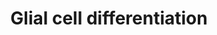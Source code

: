 ---
annotations:
- id: CL:0002319
  parent: animal cell
  type: Cell Type Ontology
  value: neural cell
- id: CL:0000047
  parent: stem cell
  type: Cell Type Ontology
  value: neuronal stem cell
- id: CL:0000034
  parent: stem cell
  type: Cell Type Ontology
  value: stem cell
- id: CL:0000125
  parent: animal cell
  type: Cell Type Ontology
  value: glial cell
- id: PW:0000003
  parent: signaling pathway
  type: Pathway Ontology
  value: signaling pathway
- id: PW:0000650
  parent: signaling pathway
  type: Pathway Ontology
  value: signaling pathway pertinent to development
- id: CL:0002453
  parent: animal cell
  type: Cell Type Ontology
  value: oligodendrocyte precursor cell
authors:
- Nsalomonis
- MaintBot
- AlexanderPico
- Ryanmiller
- DeSl
- Egonw
- Khanspers
- Eweitz
citedin: ''
communities: []
description: 'Glial cells, consisting of microglia, astrocytes, and oligodendrocyte
  lineage cells as their major components, constitute a large fraction of the mammalian
  brain. Originally considered as purely non-functional glue for neurons, decades
  of research have highlighted the importance as well as further functions of glial
  cells. Source: https://doi.org/10.3389%2Ffncel.2017.00024.  Proteins on this pathway
  have targeted assays available via the [https://assays.cancer.gov/available_assays?wp_id=WP2276
  CPTAC Assay Portal]'
last-edited: 2024-03-16
ndex: 2a5f9679-8b64-11eb-9e72-0ac135e8bacf
organisms:
- Homo sapiens
redirect_from:
- /index.php/Pathway:WP2276
- /instance/WP2276
- /instance/WP2276_r129224
revision: r129224
schema-jsonld:
- '@context': https://schema.org/
  '@id': https://wikipathways.github.io/pathways/WP2276.html
  '@type': Dataset
  creator:
    '@type': Organization
    name: WikiPathways
  description: 'Glial cells, consisting of microglia, astrocytes, and oligodendrocyte
    lineage cells as their major components, constitute a large fraction of the mammalian
    brain. Originally considered as purely non-functional glue for neurons, decades
    of research have highlighted the importance as well as further functions of glial
    cells. Source: https://doi.org/10.3389%2Ffncel.2017.00024.  Proteins on this pathway
    have targeted assays available via the [https://assays.cancer.gov/available_assays?wp_id=WP2276
    CPTAC Assay Portal]'
  keywords:
  - CNP
  - GAP43
  - MAG
  - MBP
  - MSN
  - PLP1
  - TPPP
  - miR-206
  license: CC0
  name: Glial cell differentiation
seo: CreativeWork
title: Glial cell differentiation
wpid: WP2276
---